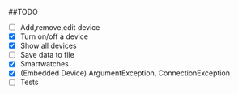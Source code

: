 ##TODO

- [ ] Add,remove,edit device
- [x] Turn on/off a device
- [x] Show all devices
- [ ] Save data to file
- [x] Smartwatches
- [x] (Embedded Device) ArgumentException, ConnectionException
- [ ] Tests 